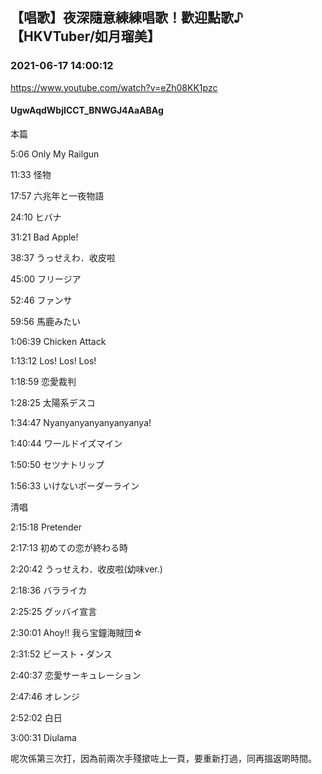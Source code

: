 ## 【唱歌】夜深隨意練練唱歌！歡迎點歌♪【HKVTuber/如月瑠美】
### 2021-06-17 14:00:12
https://www.youtube.com/watch?v=eZh08KK1pzc
#### UgwAqdWbjICCT_BNWGJ4AaABAg
本篇

5:06 Only My Railgun

11:33 怪物

17:57 六兆年と一夜物語

24:10 ヒバナ

31:21 Bad Apple!

38:37 うっせえわ．收皮啦

45:00 フリージア

52:46 ファンサ

59:56 馬鹿みたい

1:06:39 Chicken Attack

1:13:12 Los! Los! Los!

1:18:59 恋愛裁判

1:28:25 太陽系デスコ

1:34:47 Nyanyanyanyanyanyanya!

1:40:44 ワールドイズマイン

1:50:50 セツナトリップ

1:56:33 いけないボーダーライン



清唱

2:15:18 Pretender

2:17:13 初めての恋が終わる時

2:20:42 うっせえわ．收皮啦(幼味ver.)

2:18:36 バラライカ

2:25:25 グッバイ宣言

2:30:01 Ahoy!! 我ら宝鐘海賊団☆

2:31:52 ビースト・ダンス

2:40:37 恋愛サーキュレーション

2:47:46 オレンジ

2:52:02 白日

3:00:31 Diulama



呢次係第三次打，因為前兩次手殘撳咗上一頁，要重新打過，同再搵返啲時間。

